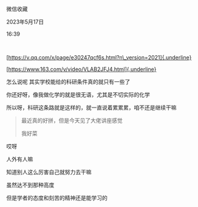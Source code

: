 微信收藏

2023年5月17日

16:39

 

[https://v.qq.com/x/page/e30247qcf6s.html?n\_version=2021]{.underline}

[https://www.163.com/v/video/VLAB2JFJ4.html]{.underline}

怎么说呢 其实学校能给的科研条件真的就只有一些了

你还好呀，像我做化学的就是很无语，尤其是不切实际的化学

所以呀，科研这条路就是这样的，就一直说着累累累，咱不还是继续干嘛

> 最近真的好拼，但是今天见了大佬讲座感觉
>
> 我好菜

哎呀

人外有人嘛

知道别人这么厉害自己就努力去干嘛

虽然达不到那种高度

但是学者的态度和刻苦的精神还是能学习的

 
